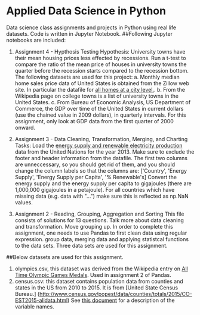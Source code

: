 # Applied Data Science in Python
Data science class assignments and projects in Python using real life datasets. Code is written in Jupyter Notebook.
##Following Jupyter notebooks are included:

1. Assignment 4 - Hypthosis Testing
   Hypothesis: University towns have their mean housing prices less effected by recessions. 
   Run a t-test to compare the ratio of the mean price of houses in university towns the quarter 
   before the recession starts compared to the recession bottom. 
   The following datasets are used for this project:
   a. Monthly median home sales price data of United States is obtained from the Zillow web site. 
   In particular the datafile for [all homes at a city level.](http://files.zillowstatic.com/research/public/City/City_Zhvi_AllHomes.csv).
   b. From the Wikipedia page on college towns is a list of university towns in the United States.
   c. From Bureau of Economic Analysis, US Department of Commerce, the GDP over time of the United States in current dollars 
   (use the chained value in 2009 dollars), in quarterly intervals. For this assignment, only look at GDP data from the first quarter of 2000 onward.
   
   
2. Assignment 3 - Data Cleaning, Transformation, Merging, and Charting
   Tasks: Load the [energy supply and renewable electricity production](http://localhost:8888/notebooks/ds_with_python/Energy%20Indicators.xls) data from the United Nations for the year 2013. 
   Make sure to exclude the footer and header information from the datafile. The first two columns are unneccessary, 
   so you should get rid of them, and you should change the column labels so that the columns are:
	['Country', 'Energy Supply', 'Energy Supply per Capita', '% Renewable's]
    Convert the energy supply and the energy supply per capita to gigajoules (there are 1,000,000 gigajoules in a petajoule). 
	For all countries which have missing data (e.g. data with "...") make sure this is reflected as np.NaN values.


3. Assignment 2 - Reading, Grouping, Aggregation and Sorting
This file consists of solutions for 13 questions. Talk more about data cleaning and transformation. Move grouping up.
In order to complete this assignment, one needs to use Pandas to first clean data using regular expression. 
group data, merging data and applying statistcal functions to the data sets. Three data sets are used for this assignment.

##Below datasets are used for this assignment.
1. olympics.csv, this dataset was derived from the Wikipedia entry on [All Time Olympic Games Medals](https://en.wikipedia.org/wiki/All-time_Olympic_Games_medal_table). Used in assignment 2 of Pandas. 
2. census.csv: this dataset contains population data from counties and states in the US from 2010 to 2015. 
It is from [United State Census Bureau.] (http://www.census.gov/popest/data/counties/totals/2015/CO-EST2015-alldata.html)
See [this document](http://www.census.gov/popest/data/counties/totals/2015/files/CO-EST2015-alldata.pdf) for a description of the variable names.